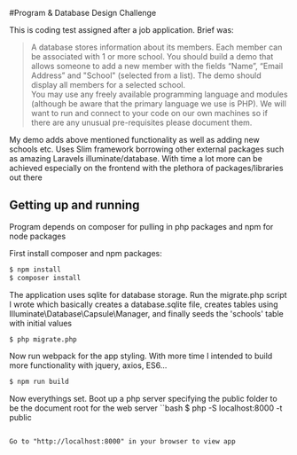 #Program & Database Design Challenge

This is coding test assigned after a job application. Brief was:
>A database stores information about its members. Each member can be associated with 1 or more school.
You should build a demo that allows someone to add a new member with the fields “Name”, “Email Address” and "School" (selected from a list). The demo should display all members for a selected school.   
You may use any freely available programming language and modules (although be aware that the primary language we use is PHP). We will want to run and connect to your code on our own machines so if there are any unusual pre-requisites please document them.

My demo adds above mentioned functionality as well as adding new schools etc. Uses Slim framework borrowing other external packages such as amazing Laravels illuminate/database. With time a lot more can be achieved especially on the frontend with the plethora of packages/libraries out there

## Getting up and running

Program depends on composer for pulling in php packages and npm for node packages

First install composer and npm packages:

```bash
$ npm install
$ composer install
```

The application uses sqlite for database storage. Run the migrate.php script I wrote which basically creates a database.sqlite file, creates tables using Illuminate\Database\Capsule\Manager, and finally seeds the 'schools' table with initial values

```bash
$ php migrate.php
```

Now run webpack for the app styling. With more time I intended to build more functionality with jquery, axios, ES6...
```bash
$ npm run build
```

Now everythings set. Boot up a php server specifying the public folder to be the document root for the web server
``bash
$ php -S localhost:8000 -t public
```

Go to "http://localhost:8000" in your browser to view app
